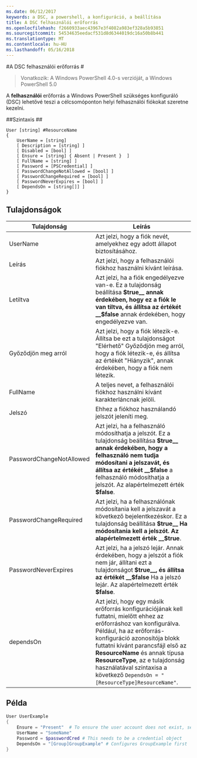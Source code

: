 ```yaml
---
ms.date: 06/12/2017
keywords: a DSC, a powershell, a konfiguráció, a beállítása
title: A DSC felhasználói erőforrás
ms.openlocfilehash: f2660933aec43967e3f4082a983ef328a5b93851
ms.sourcegitcommit: 54534635eedacf531d8d6344019dc16a50b8b441
ms.translationtype: MT
ms.contentlocale: hu-HU
ms.lasthandoff: 05/16/2018
---
```

#<a name="dsc-user-resource"></a>A DSC felhasználói erőforrás #


>Vonatkozik: A Windows PowerShell 4.0-s verzióját, a Windows PowerShell 5.0


A __felhasználói__ erőforrás a Windows PowerShell szükséges konfiguráló (DSC) lehetővé teszi a célcsomóponton helyi felhasználói fiókokat szeretne kezelni.


##<a name="syntax"></a>Szintaxis ##

```
User [string] #ResourceName
{
    UserName = [string]
    [ Description = [string] ]
    [ Disabled = [bool] ]
    [ Ensure = [string] { Absent | Present }  ]
    [ FullName = [string] ]
    [ Password = [PSCredential] ]
    [ PasswordChangeNotAllowed = [bool] ]
    [ PasswordChangeRequired = [bool] ]
    [ PasswordNeverExpires = [bool] ]
    [ DependsOn = [string[]] ]
}
```

## <a name="properties"></a>Tulajdonságok
|  Tulajdonság  |  Leírás   |
|---|---|
| UserName| Azt jelzi, hogy a fiók nevét, amelyekhez egy adott állapot biztosításához.|
| Leírás| Azt jelzi, hogy a felhasználói fiókhoz használni kívánt leírása.|
| Letiltva| Azt jelzi, ha a fiók engedélyezve van-e. Ez a tulajdonság beállítása __$true__ annak érdekében, hogy ez a fiók le van tiltva, és állítsa az értékét __$false__ annak érdekében, hogy engedélyezve van.|
| Győződjön meg arról| Azt jelzi, hogy a fiók létezik-e. Állítsa be ezt a tulajdonságot "Elérhető" Győződjön meg arról, hogy a fiók létezik-e, és állítsa az értékét "Hiányzik", annak érdekében, hogy a fiók nem létezik.|
| FullName| A teljes nevet, a felhasználói fiókhoz használni kívánt karakterláncnak jelöli.|
| Jelszó| Ehhez a fiókhoz használandó jelszót jeleníti meg. |
| PasswordChangeNotAllowed| Azt jelzi, ha a felhasználó módosíthatja a jelszót. Ez a tulajdonság beállítása __$true__ annak érdekében, hogy a felhasználó nem tudja módosítani a jelszavát, és állítsa az értékét __$false__ a felhasználó módosíthatja a jelszót. Az alapértelmezett érték __$false__.|
| PasswordChangeRequired| Azt jelzi, ha a felhasználónak módosítania kell a jelszavát a következő bejelentkezéskor. Ez a tulajdonság beállítása __$true__ Ha módosítania kell a jelszót. Az alapértelmezett érték __$true__.|
| PasswordNeverExpires| Azt jelzi, ha a jelszó lejár. Annak érdekében, hogy a jelszót a fiók nem jár, állítani ezt a tulajdonságot __$true__, és állítsa az értékét __$false__ Ha a jelszó lejár. Az alapértelmezett érték __$false__.|
| dependsOn | Azt jelzi, hogy egy másik erőforrás konfigurációjának kell futtatni, mielőtt ehhez az erőforráshoz van konfigurálva. Például, ha az erőforrás-konfiguráció azonosítója blokk futtatni kívánt parancsfájl első az __ResourceName__ és annak típusa __ResourceType__, az e tulajdonság használatával szintaxisa a következő `DependsOn = "[ResourceType]ResourceName"`.|

## <a name="example"></a>Példa

```powershell
User UserExample
{
    Ensure = "Present"  # To ensure the user account does not exist, set Ensure to "Absent"
    UserName = "SomeName"
    Password = $passwordCred # This needs to be a credential object
    DependsOn = "[Group]GroupExample" # Configures GroupExample first
}
```